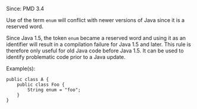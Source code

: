 Since: PMD 3.4

Use of the term `enum` will conflict with newer versions of Java since it is a reserved word.

Since Java 1.5, the token `enum` became a reserved word and using it as an identifier will
result in a compilation failure for Java 1.5 and later. This rule is therefore only useful
for old Java code before Java 1.5. It can be used to identify problematic code prior to a Java update.

Example(s):
```
public class A {
    public class Foo {
        String enum = "foo";
    }
}
```
